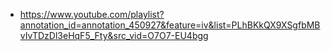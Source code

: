 - https://www.youtube.com/playlist?annotation_id=annotation_450927&feature=iv&list=PLhBKkQX9XSgfbMBvIvTDzDl3eHqF5_Fty&src_vid=O7O7-EU4bgg
